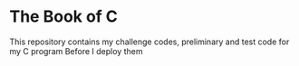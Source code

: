 # The Book of C
This repository contains my challenge codes, preliminary and test code for my C program
Before I deploy them
